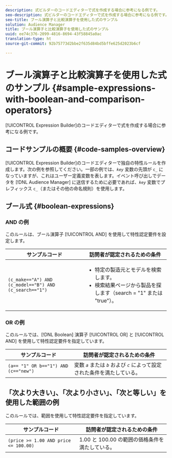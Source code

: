 ```yaml
---
description: 式ビルダーのコードエディターで式を作成する場合に参考になる例です。
seo-description: 式ビルダーのコードエディターで式を作成する場合に参考になる例です。
seo-title: ブール演算子と比較演算子を使用した式のサンプル
solution: Audience Manager
title: ブール演算子と比較演算子を使用した式のサンプル
uuid: ee74c376-2099-4816-8694-43f58845a0ac
translation-type: ht
source-git-commit: 92b75773d2bbe2f635d84bd5bffe625d2023b6cf

---
```



# ブール演算子と比較演算子を使用した式のサンプル {#sample-expressions-with-boolean-and-comparison-operators}

[!UICONTROL Expression Builder]のコードエディターで式を作成する場合に参考になる例です。

## コードサンプルの概要 {#code-samples-overview}

<!-- r_tb_expression_samples.xml -->

[!UICONTROL Expression Builder]のコードエディターで独自の特性ルールを作成します。次の例を参照してください。一部の例では、*`key`* 変数の先頭が `c_` になっていますが、これはユーザー定義変数を表します。イベント呼び出しでデータを [!DNL Audience Manager] に送信するために必要であれば、*`key`* 変数でプレフィックス `c_`（またはその他の命名規則）を使用します。

## ブール式 {#boolean-expressions}

### AND の例

このルールは、ブール演算子 [!UICONTROL AND] を使用して特性認定要件を設定します。

<table id="table_7C5E23EC9E0F43B182EA9771D7BB6E87"> 
 <thead> 
  <tr> 
   <th colname="col1" class="entry"> サンプルコード </th> 
   <th colname="col2" class="entry"> 訪問者が認定されるための条件 </th> 
  </tr> 
 </thead>
 <tbody> 
  <tr> 
   <td colname="col1"><code>(c_make=="A") AND (c_model=="B") AND (c_search=="1")</code> </td> 
   <td colname="col2"> 
    <ul id="ul_F1BB5084FB794BE7A3569F9C106FC481"> 
     <li id="li_56E8C3BACF1C4B33A46CF92C51FF2286">特定の製造元とモデルを検索します。 </li> 
     <li id="li_DD55F053BFCF4B0888B6994013000DB2">検索結果ページから製品を探します（search = "1" または "true"）。 </li> 
    </ul> </td> 
  </tr> 
 </tbody> 
</table>

### OR の例

このルールでは、[!DNL Boolean] 演算子 [!UICONTROL OR] と [!UICONTROL AND] を使用して特性認定要件を指定しています。

<table id="table_6E8BA5EE1D7F4DCC9A92074D0C2C050E"> 
 <thead> 
  <tr> 
   <th colname="col1" class="entry"> サンプルコード </th> 
   <th colname="col2" class="entry"> 訪問者が認定されるための条件 </th> 
  </tr> 
 </thead>
 <tbody> 
  <tr> 
   <td colname="col1"><code>(a== "1" OR b=="1") AND (c=="new")</code> </td> 
   <td colname="col2"> 変数 <code><i>a</i></code> または <code><i>b</i></code> および <code><i>c</i></code> によって設定された条件を満たしている。 </td> 
  </tr> 
 </tbody> 
</table>

## 「次より大きい」、「次より小さい」、「次と等しい」を使用した範囲の例

このルールでは、範囲を使用して特性認定要件を指定しています。

<table id="table_988DE28E35D94348ADD334FB4C9F68D3"> 
 <thead> 
  <tr> 
   <th colname="col1" class="entry"> サンプルコード </th> 
   <th colname="col2" class="entry"> 訪問者が認定されるための条件 </th> 
  </tr> 
 </thead>
 <tbody> 
  <tr> 
   <td colname="col1"><code>(price &gt;= 1.00 AND price &lt;= 100.00)</code> </td> 
   <td colname="col2"> 1.00 と 100.00 の範囲の価格条件を満たしている。 </td> 
  </tr> 
 </tbody> 
</table>